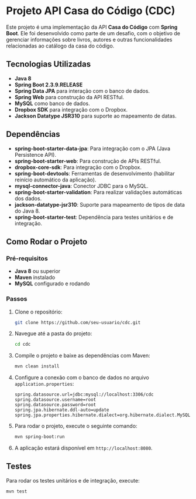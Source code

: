 # Projeto API Casa do Código (CDC)

Este projeto é uma implementação da API **Casa do Código** com **Spring Boot**. Ele foi desenvolvido como parte de um desafio, com o objetivo de gerenciar informações sobre livros, autores e outras funcionalidades relacionadas ao catálogo da casa do código.

## Tecnologias Utilizadas

- **Java 8**
- **Spring Boot 2.3.9.RELEASE**
- **Spring Data JPA** para interação com o banco de dados.
- **Spring Web** para construção da API RESTful.
- **MySQL** como banco de dados.
- **Dropbox SDK** para integração com o Dropbox.
- **Jackson Datatype JSR310** para suporte ao mapeamento de datas.

## Dependências

- **spring-boot-starter-data-jpa**: Para integração com o JPA (Java Persistence API).
- **spring-boot-starter-web**: Para construção de APIs RESTful.
- **dropbox-core-sdk**: Para integração com o Dropbox.
- **spring-boot-devtools**: Ferramentas de desenvolvimento (habilitar reinício automático da aplicação).
- **mysql-connector-java**: Conector JDBC para o MySQL.
- **spring-boot-starter-validation**: Para realizar validações automáticas dos dados.
- **jackson-datatype-jsr310**: Suporte para mapeamento de tipos de data do Java 8.
- **spring-boot-starter-test**: Dependência para testes unitários e de integração.

## Como Rodar o Projeto

### Pré-requisitos

- **Java 8** ou superior
- **Maven** instalado
- **MySQL** configurado e rodando

### Passos

1. Clone o repositório:

    ```bash
    git clone https://github.com/seu-usuario/cdc.git
    ```

2. Navegue até a pasta do projeto:

    ```bash
    cd cdc
    ```

3. Compile o projeto e baixe as dependências com Maven:

    ```bash
    mvn clean install
    ```

4. Configure a conexão com o banco de dados no arquivo `application.properties`:

    ```properties
    spring.datasource.url=jdbc:mysql://localhost:3306/cdc
    spring.datasource.username=root
    spring.datasource.password=root
    spring.jpa.hibernate.ddl-auto=update
    spring.jpa.properties.hibernate.dialect=org.hibernate.dialect.MySQL5InnoDBDialect
    ```

5. Para rodar o projeto, execute o seguinte comando:

    ```bash
    mvn spring-boot:run
    ```

6. A aplicação estará disponível em `http://localhost:8080`.

## Testes

Para rodar os testes unitários e de integração, execute:

```bash
mvn test
